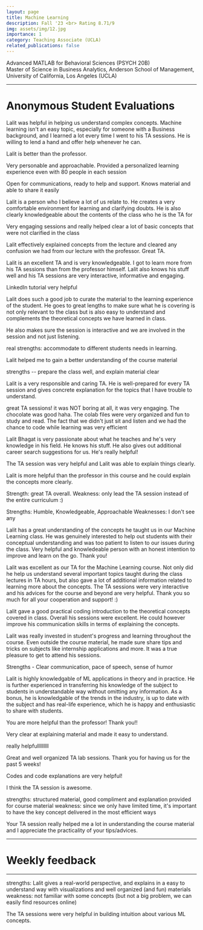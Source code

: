 ```yaml
---
layout: page
title: Machine Learning
description: Fall '23 <br> Rating 8.71/9 
img: assets/img/12.jpg
importance: 1
category: Teaching Associate (UCLA)
related_publications: false
---
```


Advanced MATLAB for Behavioral Sciences (PSYCH 20B) <br>
Master of Science in Business Analytics, Anderson School of Management, University of California, Los Angeles (UCLA)


---

Anonymous Student Evaluations
======



Lalit was helpful in helping us understand complex concepts. Machine learning isn't an easy topic, especially for someone with a Business background, and I learned a lot every time I went to his TA sessions. He is willing to lend a hand and offer help whenever he can.

Lalit is better than the professor.

Very personable and approachable. Provided a personalized learning experience even with 80 people in each session

Open for communications, ready to help and support. Knows material and able to share it easily

Lalit is a person who I believe a lot of us relate to. He creates a very comfortable environment for learning and clarifying doubts. He is also clearly knowledgeable about the contents of the class who he is the TA for

Very engaging sessions and really helped clear a lot of basic concepts that were not clarified in the class

Lalit effectively explained concepts from the lecture and cleared any confusion we had from our lecture with the professor. Great TA.



Lalit is an excellent TA and is very knowledgeable. I got to learn more from his TA sessions than from the professor himself. Lalit also knows his stuff well and his TA sessions are very interactive, informative and engaging.

LinkedIn tutorial very helpful

Lalit does such a good job to curate the material to the learning experience of the student. He goes to great lengths to make sure what he is covering is not only relevant to the class but is also easy to understand and complements the theoretical concepts we have learned in class.

He also makes sure the session is interactive and we are involved in the session and not just listening.

real strengths: accommodate to different students needs in learning.

Lalit helped me to gain a better understanding of the course material

strengths -- prepare the class well, and explain material clear

Lalit is a very responsible and caring TA. He is well-prepared for every TA session and gives concrete explanation for the topics that I have trouble to understand.

great TA sessions! it was NOT boring at all, it was very engaging. The chocolate was good haha. The colab files were very organized and fun to study and read. The fact that we didn't just sit and listen and we had the chance to code while learning was very efficient

Lalit Bhagat is very passionate about what he teaches and he's very knowledge in his field. He knows his stuff. He also gives out additional career search suggestions for us. He's really helpful!

The TA session was very helpful and Lalit was able to explain things clearly.

Lalit is more helpful than the professor in this course and he could explain the concepts more clearly.

Strength: great TA overall. Weakness: only lead the TA session instead of the entire curriculum :)

Strengths: Humble, Knowledgeable, Approachable
Weaknesses: I don't see any

Lalit has a great understanding of the concepts he taught us in our Machine Learning class. He was genuinely interested to help out students with their conceptual understanding and was too patient to listen to our issues during the class. Very helpful and knowledeable person with an honest intention to improve and learn on the go. Thank you!

Lalit was excellent as our TA for the Machine Learning course. Not only did he help us understand several important topics taught during the class lectures in TA hours, but also gave a lot of additional information related to learning more about the concepts. The TA sessions were very interactive and his advices for the course and beyond are very helpful. Thank you so much for all your cooperation and support! :)

Lalit gave a good practical coding introduction to the theoretical concepts covered in class. Overall his sessions were excellent. He could however improve his communication skills in terms of explaining the concepts.

Lalit was really invested in student's progress and learning throughout the course. Even outside the course material, he made sure share tips and tricks on subjects like internship applications and more. It was a true pleasure to get to attend his sessions.

Strengths - Clear communication, pace of speech, sense of humor

Lalit is highly knowledgable of ML applications in theory and in practice. He is further experienced in transferring his knowledge of the subject to students in understandable way without omitting any information. As a bonus, he is knowledgable of the trends in the industry, is up to date with the subject and has real-life experience, which he is happy and enthusiastic to share with students.

You are more helpful than the professor! Thank you!!

Very clear at explaining material and made it easy to understand.

really helpfulllllllll

Great and well organized TA lab sessions. Thank you for having us for the past 5 weeks!

Codes and code explanations are very helpful!

I think the TA session is awesome.

strengths: structured material, good compliment and explanation provided for course material weakness: since we only have limited time, it's important to have the key concept delivered in the most efficient ways

Your TA session really helped me a lot in understanding the course material and I appreciate the practicality of your tips/advices.


--- 

Weekly feedback
======

---

strengths: Lalit gives a real-world perspective, and explains in a easy to understand way with visualizations and well organized (and fun) materials
weakness: not familiar with some concepts (but not a big problem, we can easily find resources online)

The TA sessions were very helpful in building intuition about various ML concepts.



